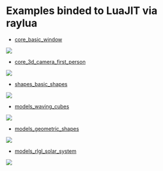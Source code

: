 # Examples binded to LuaJIT via raylua

- [core_basic_window](https://github.com/Rabios/rayjit/blob/master/examples/core_basic_window.lua)
<img src="https://github.com/Rabios/rayjit/blob/master/examples/core_basic_window.png">

- [core_3d_camera_first_person](https://github.com/Rabios/rayjit/blob/master/examples/core_3d_camera_first_person.lua)
<img src="https://github.com/Rabios/rayjit/blob/master/examples/core_3d_camera_first_person.png">

- [shapes_basic_shapes](https://github.com/Rabios/rayjit/blob/master/examples/shapes_basic_shapes.lua)
<img src="https://github.com/Rabios/rayjit/blob/master/examples/shapes_basic_shapes.png">

- [models_waving_cubes](https://github.com/Rabios/rayjit/blob/master/examples/models_waving_cubes.lua)
<img src="https://github.com/Rabios/rayjit/blob/master/examples/models_waving_cubes.png">

- [models_geometric_shapes](https://github.com/Rabios/rayjit/blob/master/examples/models_geometric_shapes.lua)
<img src="https://github.com/Rabios/rayjit/blob/master/examples/models_geometric_shapes.png">

- [models_rlgl_solar_system](https://github.com/Rabios/rayjit/blob/master/examples/models_rlgl_solar_system.lua)
<img src="https://github.com/Rabios/rayjit/blob/master/examples/models_rlgl_solar_system.png">
